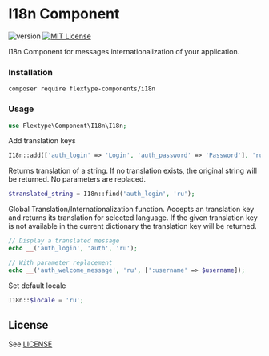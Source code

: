 # I18n Component
![version](https://img.shields.io/badge/version-1.2.0-brightgreen.svg?style=flat-square "Version")
[![MIT License](https://img.shields.io/badge/license-MIT-blue.svg?style=flat-square)](https://github.com/flextype-components/i18n/blob/master/LICENSE)

I18n Component for messages internationalization of your application.

### Installation

```
composer require flextype-components/i18n
```

### Usage

```php
use Flextype\Component\I18n\I18n;
```

Add translation keys
```php
I18n::add(['auth_login' => 'Login', 'auth_password' => 'Password'], 'ru');
```

Returns translation of a string. If no translation exists, the original string will be returned. No parameters are replaced.
```php
$translated_string = I18n::find('auth_login', 'ru');
```

Global Translation/Internationalization function.
Accepts an translation key and returns its translation for selected language.
If the given translation key is not available in the current dictionary the translation key will be returned.
```php
// Display a translated message
echo __('auth_login', 'auth', 'ru');

// With parameter replacement
echo __('auth_welcome_message', 'ru', [':username' => $username]);
```

Set default locale
```php
I18n::$locale = 'ru';
```

## License
See [LICENSE](https://github.com/flextype-components/i18n/blob/master/LICENSE)
